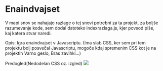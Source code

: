 # Enaindvajset
V mapi snov se nahajajo razlage o tej snovi potrebni za ta projekt, za boljše razumevanje kode, sem dodal datoteko indexrazlaga.js, kjer povsod piše, kaj katera stvar naredi.

Opis:
Igra enaindvajset v Javascriptu. (Ima slab CSS, ker sem pri tem projektu bolj posvečal Javascriptu, mogoče kdaj spremenim CSS kot je na projektih Varno geslo, Bras zavihki...)

Predogled(Nedodelan CSS oz. izgled)
<img src="https://media.discordapp.net/attachments/903312995294277672/951924105744093286/unknown.png">
